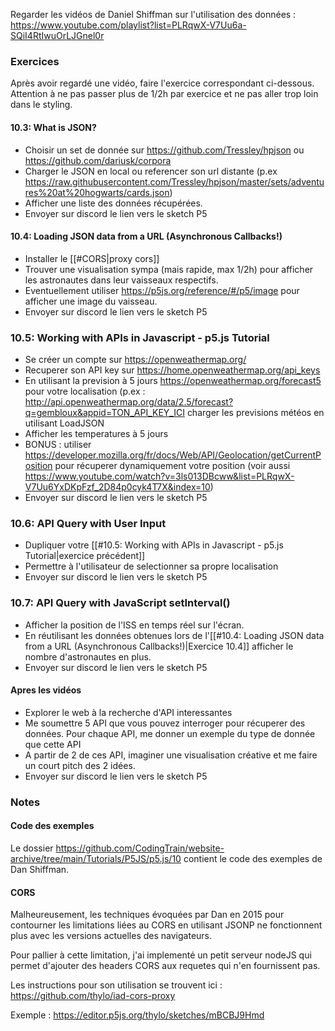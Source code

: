 
Regarder les vidéos de Daniel Shiffman sur l'utilisation des données :
https://www.youtube.com/playlist?list=PLRqwX-V7Uu6a-SQiI4RtIwuOrLJGnel0r


### Exercices

Après avoir regardé une vidéo, faire l'exercice correspondant ci-dessous. 
Attention à ne pas passer plus de 1/2h par exercice et ne pas aller trop loin dans le styling. 

#### 10.3: What is JSON?

* Choisir un set de donnée sur https://github.com/Tressley/hpjson ou https://github.com/dariusk/corpora
* Charger le JSON en local ou referencer son url distante (p.ex https://raw.githubusercontent.com/Tressley/hpjson/master/sets/adventures%20at%20hogwarts/cards.json)
* Afficher une liste des données récupérées. 
* Envoyer sur discord le lien vers le sketch P5 

#### 10.4: Loading JSON data from a URL (Asynchronous Callbacks!)

* Installer le [[#CORS|proxy cors]]
* Trouver une visualisation sympa (mais rapide, max 1/2h) pour afficher les astronautes dans leur vaisseaux respectifs.
* Eventuellement utiliser https://p5js.org/reference/#/p5/image pour afficher une image du vaisseau.
* Envoyer sur discord le lien vers le sketch P5

### 10.5: Working with APIs in Javascript - p5.js Tutorial

* Se créer un compte sur https://openweathermap.org/
* Recuperer son API key sur https://home.openweathermap.org/api_keys
* En utilisant la prevision à 5 jours https://openweathermap.org/forecast5 pour votre localisation (p.ex : http://api.openweathermap.org/data/2.5/forecast?q=gembloux&appid=TON_API_KEY_ICI  charger les previsions météos en utilisant LoadJSON
* Afficher les temperatures à 5 jours
* BONUS : utiliser https://developer.mozilla.org/fr/docs/Web/API/Geolocation/getCurrentPosition pour récuperer dynamiquement votre position (voir aussi https://www.youtube.com/watch?v=3ls013DBcww&list=PLRqwX-V7Uu6YxDKpFzf_2D84p0cyk4T7X&index=10)
* Envoyer sur discord le lien vers le sketch P5

### 10.6: API Query with User Input

* Dupliquer votre [[#10.5: Working with APIs in Javascript - p5.js Tutorial|exercice précédent]]
* Permettre à l'utilisateur de selectionner sa propre localisation
* Envoyer sur discord le lien vers le sketch P5

### 10.7: API Query with JavaScript setInterval()

* Afficher la position de l'ISS en temps réel sur l'écran.
* En réutilisant les données obtenues lors de l'[[#10.4: Loading JSON data from a URL (Asynchronous Callbacks!)|Exercice 10.4]] afficher le nombre d'astronautes en plus.
* Envoyer sur discord le lien vers le sketch P5

#### Apres les vidéos 

* Explorer le web à la recherche d'API interessantes
* Me soumettre 5 API que vous pouvez interroger pour récuperer des données. Pour chaque API, me donner un exemple du type de donnée que cette API
* A partir de 2 de ces API, imaginer une visualisation créative et me faire un court pitch des 2 idées.
* Envoyer sur discord le lien vers le sketch P5

### Notes

#### Code des exemples

Le dossier https://github.com/CodingTrain/website-archive/tree/main/Tutorials/P5JS/p5.js/10 contient le code des exemples de Dan Shiffman.

#### CORS

Malheureusement, les techniques évoquées par Dan en 2015 pour contourner les limitations liées au CORS en utilisant JSONP ne fonctionnent plus avec les versions actuelles des navigateurs.

Pour pallier à cette limitation, j'ai implementé un petit serveur nodeJS qui permet d'ajouter des headers CORS aux requetes qui n'en fournissent pas.

Les instructions pour son utilisation se trouvent ici : https://github.com/thylo/iad-cors-proxy

Exemple : https://editor.p5js.org/thylo/sketches/mBCBJ9Hmd
